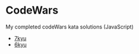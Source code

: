 # CodeWars  
My completed codeWars kata solutions (JavaScript)

- [7kyu](https://github.com/jpacsai/codeWars/tree/master/7kyu)
- [6kyu](https://github.com/jpacsai/codeWars/tree/master/6kyu)
